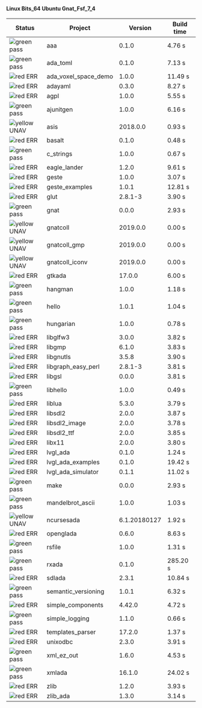 #### Linux Bits_64 Ubuntu Gnat_Fsf_7_4

| Status | Project | Version | Build time |
| --- | --- | --- | --- |
|![green](https://placehold.it/8/00aa00/000000?text=+) pass | aaa | 0.1.0 |  4.76 s |
|![green](https://placehold.it/8/00aa00/000000?text=+) pass | ada_toml | 0.1.0 |  7.13 s |
|![red](https://placehold.it/8/ff0000/000000?text=+) ERR  | ada_voxel_space_demo | 1.0.0 |  11.49 s |
|![red](https://placehold.it/8/ff0000/000000?text=+) ERR  | adayaml | 0.3.0 |  8.27 s |
|![red](https://placehold.it/8/ff0000/000000?text=+) ERR  | agpl | 1.0.0 |  5.55 s |
|![green](https://placehold.it/8/00aa00/000000?text=+) pass | ajunitgen | 1.0.0 |  6.16 s |
|![yellow](https://placehold.it/8/ffbb00/000000?text=+) UNAV | asis | 2018.0.0 |  0.93 s |
|![red](https://placehold.it/8/ff0000/000000?text=+) ERR  | basalt | 0.1.0 |  0.48 s |
|![green](https://placehold.it/8/00aa00/000000?text=+) pass | c_strings | 1.0.0 |  0.67 s |
|![red](https://placehold.it/8/ff0000/000000?text=+) ERR  | eagle_lander | 1.2.0 |  9.61 s |
|![red](https://placehold.it/8/ff0000/000000?text=+) ERR  | geste | 1.0.0 |  3.07 s |
|![red](https://placehold.it/8/ff0000/000000?text=+) ERR  | geste_examples | 1.0.1 |  12.81 s |
|![red](https://placehold.it/8/ff0000/000000?text=+) ERR  | glut | 2.8.1-3 |  3.90 s |
|![green](https://placehold.it/8/00aa00/000000?text=+) pass | gnat | 0.0.0 |  2.93 s |
|![yellow](https://placehold.it/8/ffbb00/000000?text=+) UNAV | gnatcoll | 2019.0.0 |  0.00 s |
|![yellow](https://placehold.it/8/ffbb00/000000?text=+) UNAV | gnatcoll_gmp | 2019.0.0 |  0.00 s |
|![yellow](https://placehold.it/8/ffbb00/000000?text=+) UNAV | gnatcoll_iconv | 2019.0.0 |  0.00 s |
|![red](https://placehold.it/8/ff0000/000000?text=+) ERR  | gtkada | 17.0.0 |  6.00 s |
|![green](https://placehold.it/8/00aa00/000000?text=+) pass | hangman | 1.0.0 |  1.18 s |
|![green](https://placehold.it/8/00aa00/000000?text=+) pass | hello | 1.0.1 |  1.04 s |
|![green](https://placehold.it/8/00aa00/000000?text=+) pass | hungarian | 1.0.0 |  0.78 s |
|![red](https://placehold.it/8/ff0000/000000?text=+) ERR  | libglfw3 | 3.0.0 |  3.82 s |
|![red](https://placehold.it/8/ff0000/000000?text=+) ERR  | libgmp | 6.1.0 |  3.83 s |
|![red](https://placehold.it/8/ff0000/000000?text=+) ERR  | libgnutls | 3.5.8 |  3.90 s |
|![red](https://placehold.it/8/ff0000/000000?text=+) ERR  | libgraph_easy_perl | 2.8.1-3 |  3.81 s |
|![red](https://placehold.it/8/ff0000/000000?text=+) ERR  | libgsl | 0.0.0 |  3.81 s |
|![green](https://placehold.it/8/00aa00/000000?text=+) pass | libhello | 1.0.0 |  0.49 s |
|![red](https://placehold.it/8/ff0000/000000?text=+) ERR  | liblua | 5.3.0 |  3.79 s |
|![red](https://placehold.it/8/ff0000/000000?text=+) ERR  | libsdl2 | 2.0.0 |  3.87 s |
|![red](https://placehold.it/8/ff0000/000000?text=+) ERR  | libsdl2_image | 2.0.0 |  3.78 s |
|![red](https://placehold.it/8/ff0000/000000?text=+) ERR  | libsdl2_ttf | 2.0.0 |  3.85 s |
|![red](https://placehold.it/8/ff0000/000000?text=+) ERR  | libx11 | 2.0.0 |  3.80 s |
|![red](https://placehold.it/8/ff0000/000000?text=+) ERR  | lvgl_ada | 0.1.0 |  1.24 s |
|![red](https://placehold.it/8/ff0000/000000?text=+) ERR  | lvgl_ada_examples | 0.1.0 |  19.42 s |
|![red](https://placehold.it/8/ff0000/000000?text=+) ERR  | lvgl_ada_simulator | 0.1.1 |  11.02 s |
|![green](https://placehold.it/8/00aa00/000000?text=+) pass | make | 0.0.0 |  2.93 s |
|![green](https://placehold.it/8/00aa00/000000?text=+) pass | mandelbrot_ascii | 1.0.0 |  1.03 s |
|![yellow](https://placehold.it/8/ffbb00/000000?text=+) UNAV | ncursesada | 6.1.20180127 |  1.92 s |
|![red](https://placehold.it/8/ff0000/000000?text=+) ERR  | openglada | 0.6.0 |  8.63 s |
|![green](https://placehold.it/8/00aa00/000000?text=+) pass | rsfile | 1.0.0 |  1.31 s |
|![green](https://placehold.it/8/00aa00/000000?text=+) pass | rxada | 0.1.0 |  285.20 s |
|![red](https://placehold.it/8/ff0000/000000?text=+) ERR  | sdlada | 2.3.1 |  10.84 s |
|![green](https://placehold.it/8/00aa00/000000?text=+) pass | semantic_versioning | 1.0.1 |  6.32 s |
|![red](https://placehold.it/8/ff0000/000000?text=+) ERR  | simple_components | 4.42.0 |  4.72 s |
|![green](https://placehold.it/8/00aa00/000000?text=+) pass | simple_logging | 1.1.0 |  0.66 s |
|![red](https://placehold.it/8/ff0000/000000?text=+) ERR  | templates_parser | 17.2.0 |  1.37 s |
|![red](https://placehold.it/8/ff0000/000000?text=+) ERR  | unixodbc | 2.3.0 |  3.91 s |
|![green](https://placehold.it/8/00aa00/000000?text=+) pass | xml_ez_out | 1.6.0 |  4.53 s |
|![green](https://placehold.it/8/00aa00/000000?text=+) pass | xmlada | 16.1.0 |  24.02 s |
|![red](https://placehold.it/8/ff0000/000000?text=+) ERR  | zlib | 1.2.0 |  3.93 s |
|![red](https://placehold.it/8/ff0000/000000?text=+) ERR  | zlib_ada | 1.3.0 |  3.14 s |
